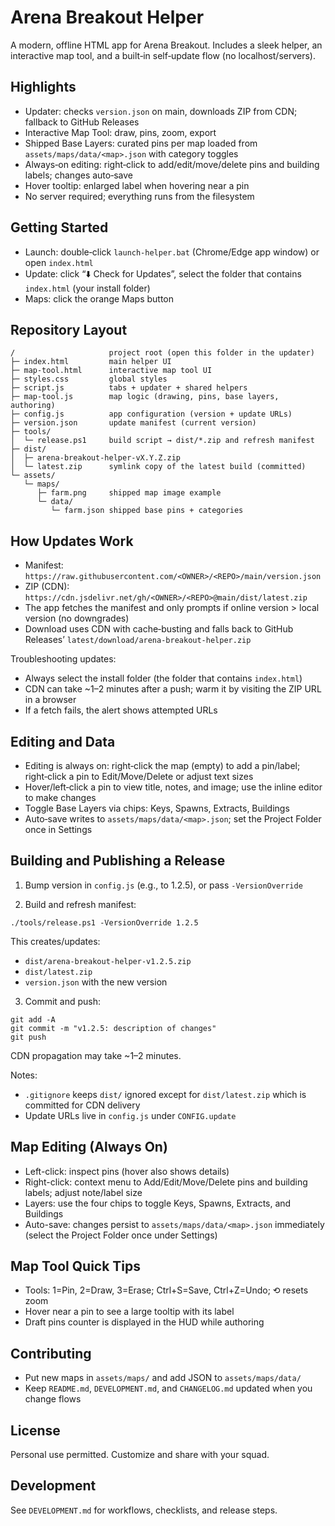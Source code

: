 # Arena Breakout Helper

A modern, offline HTML app for Arena Breakout. Includes a sleek helper, an interactive map tool, and a built‑in self‑update flow (no localhost/servers).

## Highlights

- Updater: checks `version.json` on main, downloads ZIP from CDN; fallback to GitHub Releases
- Interactive Map Tool: draw, pins, zoom, export
- Shipped Base Layers: curated pins per map loaded from `assets/maps/data/<map>.json` with category toggles
- Always‑on editing: right‑click to add/edit/move/delete pins and building labels; changes auto‑save
- Hover tooltip: enlarged label when hovering near a pin
- No server required; everything runs from the filesystem

## Getting Started

- Launch: double‑click `launch-helper.bat` (Chrome/Edge app window) or open `index.html`
- Update: click “⬇️ Check for Updates”, select the folder that contains `index.html` (your install folder)
- Maps: click the orange Maps button

## Repository Layout

```
/                     project root (open this folder in the updater)
├─ index.html         main helper UI
├─ map-tool.html      interactive map tool UI
├─ styles.css         global styles
├─ script.js          tabs + updater + shared helpers
├─ map-tool.js        map logic (drawing, pins, base layers, authoring)
├─ config.js          app configuration (version + update URLs)
├─ version.json       update manifest (current version)
├─ tools/
│  └─ release.ps1     build script → dist/*.zip and refresh manifest
├─ dist/
│  ├─ arena-breakout-helper-vX.Y.Z.zip
│  └─ latest.zip      symlink copy of the latest build (committed)
└─ assets/
   └─ maps/
      ├─ farm.png     shipped map image example
      └─ data/
         └─ farm.json shipped base pins + categories
```

## How Updates Work

- Manifest: `https://raw.githubusercontent.com/<OWNER>/<REPO>/main/version.json`
- ZIP (CDN): `https://cdn.jsdelivr.net/gh/<OWNER>/<REPO>@main/dist/latest.zip`
- The app fetches the manifest and only prompts if online version > local version (no downgrades)
- Download uses CDN with cache‑busting and falls back to GitHub Releases’ `latest/download/arena-breakout-helper.zip`

Troubleshooting updates:
- Always select the install folder (the folder that contains `index.html`)
- CDN can take ~1–2 minutes after a push; warm it by visiting the ZIP URL in a browser
- If a fetch fails, the alert shows attempted URLs

## Editing and Data

- Editing is always on: right‑click the map (empty) to add a pin/label; right‑click a pin to Edit/Move/Delete or adjust text sizes
- Hover/left‑click a pin to view title, notes, and image; use the inline editor to make changes
- Toggle Base Layers via chips: Keys, Spawns, Extracts, Buildings
- Auto‑save writes to `assets/maps/data/<map>.json`; set the Project Folder once in Settings

## Building and Publishing a Release

1) Bump version in `config.js` (e.g., to 1.2.5), or pass `-VersionOverride`

2) Build and refresh manifest:
```
./tools/release.ps1 -VersionOverride 1.2.5
```
This creates/updates:
- `dist/arena-breakout-helper-v1.2.5.zip`
- `dist/latest.zip`
- `version.json` with the new version

3) Commit and push:
```
git add -A
git commit -m "v1.2.5: description of changes"
git push
```
CDN propagation may take ~1–2 minutes.

Notes:
- `.gitignore` keeps `dist/` ignored except for `dist/latest.zip` which is committed for CDN delivery
- Update URLs live in `config.js` under `CONFIG.update`

## Map Editing (Always On)

- Left-click: inspect pins (hover also shows details)
- Right-click: context menu to Add/Edit/Move/Delete pins and building labels; adjust note/label size
- Layers: use the four chips to toggle Keys, Spawns, Extracts, and Buildings
- Auto-save: changes persist to `assets/maps/data/<map>.json` immediately (select the Project Folder once under Settings)

## Map Tool Quick Tips

- Tools: 1=Pin, 2=Draw, 3=Erase; Ctrl+S=Save, Ctrl+Z=Undo; ⟲ resets zoom
- Hover near a pin to see a large tooltip with its label
- Draft pins counter is displayed in the HUD while authoring

## Contributing

- Put new maps in `assets/maps/` and add JSON to `assets/maps/data/`
- Keep `README.md`, `DEVELOPMENT.md`, and `CHANGELOG.md` updated when you change flows

## License

Personal use permitted. Customize and share with your squad.

## Development

See `DEVELOPMENT.md` for workflows, checklists, and release steps.

